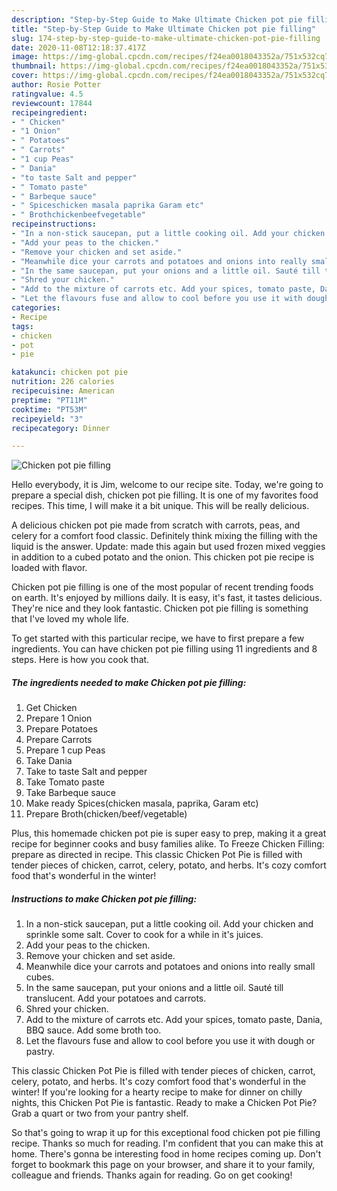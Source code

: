 ```yaml
---
description: "Step-by-Step Guide to Make Ultimate Chicken pot pie filling"
title: "Step-by-Step Guide to Make Ultimate Chicken pot pie filling"
slug: 174-step-by-step-guide-to-make-ultimate-chicken-pot-pie-filling
date: 2020-11-08T12:18:37.417Z
image: https://img-global.cpcdn.com/recipes/f24ea0018043352a/751x532cq70/chicken-pot-pie-filling-recipe-main-photo.jpg
thumbnail: https://img-global.cpcdn.com/recipes/f24ea0018043352a/751x532cq70/chicken-pot-pie-filling-recipe-main-photo.jpg
cover: https://img-global.cpcdn.com/recipes/f24ea0018043352a/751x532cq70/chicken-pot-pie-filling-recipe-main-photo.jpg
author: Rosie Potter
ratingvalue: 4.5
reviewcount: 17844
recipeingredient:
- " Chicken"
- "1 Onion"
- " Potatoes"
- " Carrots"
- "1 cup Peas"
- " Dania"
- "to taste Salt and pepper"
- " Tomato paste"
- " Barbeque sauce"
- " Spiceschicken masala paprika Garam etc"
- " Brothchickenbeefvegetable"
recipeinstructions:
- "In a non-stick saucepan, put a little cooking oil. Add your chicken and sprinkle some salt. Cover to cook for a while in it&#39;s juices."
- "Add your peas to the chicken."
- "Remove your chicken and set aside."
- "Meanwhile dice your carrots and potatoes and onions into really small cubes."
- "In the same saucepan, put your onions and a little oil. Sauté till translucent. Add your potatoes and carrots."
- "Shred your chicken."
- "Add to the mixture of carrots etc. Add your spices, tomato paste, Dania, BBQ sauce. Add some broth too."
- "Let the flavours fuse and allow to cool before you use it with dough or pastry."
categories:
- Recipe
tags:
- chicken
- pot
- pie

katakunci: chicken pot pie 
nutrition: 226 calories
recipecuisine: American
preptime: "PT11M"
cooktime: "PT53M"
recipeyield: "3"
recipecategory: Dinner

---
```



![Chicken pot pie filling](https://img-global.cpcdn.com/recipes/f24ea0018043352a/751x532cq70/chicken-pot-pie-filling-recipe-main-photo.jpg)

Hello everybody, it is Jim, welcome to our recipe site. Today, we're going to prepare a special dish, chicken pot pie filling. It is one of my favorites food recipes. This time, I will make it a bit unique. This will be really delicious.

A delicious chicken pot pie made from scratch with carrots, peas, and celery for a comfort food classic. Definitely think mixing the filling with the liquid is the answer. Update: made this again but used frozen mixed veggies in addition to a cubed potato and the onion. This chicken pot pie recipe is loaded with flavor.

Chicken pot pie filling is one of the most popular of recent trending foods on earth. It's enjoyed by millions daily. It is easy, it's fast, it tastes delicious. They're nice and they look fantastic. Chicken pot pie filling is something that I've loved my whole life.


To get started with this particular recipe, we have to first prepare a few ingredients. You can have chicken pot pie filling using 11 ingredients and 8 steps. Here is how you cook that.

<!--inarticleads1-->

##### The ingredients needed to make Chicken pot pie filling:

1. Get  Chicken
1. Prepare 1 Onion
1. Prepare  Potatoes
1. Prepare  Carrots
1. Prepare 1 cup Peas
1. Take  Dania
1. Take to taste Salt and pepper
1. Take  Tomato paste
1. Take  Barbeque sauce
1. Make ready  Spices(chicken masala, paprika, Garam etc)
1. Prepare  Broth(chicken/beef/vegetable)


Plus, this homemade chicken pot pie is super easy to prep, making it a great recipe for beginner cooks and busy families alike. To Freeze Chicken Filling: prepare as directed in recipe. This classic Chicken Pot Pie is filled with tender pieces of chicken, carrot, celery, potato, and herbs. It&#39;s cozy comfort food that&#39;s wonderful in the winter! 

<!--inarticleads2-->

##### Instructions to make Chicken pot pie filling:

1. In a non-stick saucepan, put a little cooking oil. Add your chicken and sprinkle some salt. Cover to cook for a while in it&#39;s juices.
1. Add your peas to the chicken.
1. Remove your chicken and set aside.
1. Meanwhile dice your carrots and potatoes and onions into really small cubes.
1. In the same saucepan, put your onions and a little oil. Sauté till translucent. Add your potatoes and carrots.
1. Shred your chicken.
1. Add to the mixture of carrots etc. Add your spices, tomato paste, Dania, BBQ sauce. Add some broth too.
1. Let the flavours fuse and allow to cool before you use it with dough or pastry.


This classic Chicken Pot Pie is filled with tender pieces of chicken, carrot, celery, potato, and herbs. It&#39;s cozy comfort food that&#39;s wonderful in the winter! If you&#39;re looking for a hearty recipe to make for dinner on chilly nights, this Chicken Pot Pie is fantastic. Ready to make a Chicken Pot Pie? Grab a quart or two from your pantry shelf. 

So that's going to wrap it up for this exceptional food chicken pot pie filling recipe. Thanks so much for reading. I'm confident that you can make this at home. There's gonna be interesting food in home recipes coming up. Don't forget to bookmark this page on your browser, and share it to your family, colleague and friends. Thanks again for reading. Go on get cooking!
